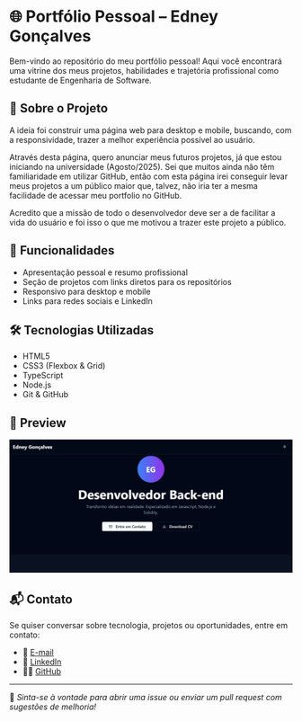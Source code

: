 # 🌐 Portfólio Pessoal – Edney Gonçalves

Bem-vindo ao repositório do meu portfólio pessoal! Aqui você encontrará uma vitrine dos meus projetos, habilidades e trajetória profissional como estudante de Engenharia de Software.

## 🚀 Sobre o Projeto

A ideia foi construir uma página web para desktop e mobile, buscando, com a responsividade, trazer a melhor experiência possível ao usuário.

Através desta página, quero anunciar meus futuros projetos, já que estou iniciando na universidade (Agosto/2025). Sei que muitos ainda não têm familiaridade em utilizar GitHub, então com esta página irei conseguir levar meus projetos a um público maior que, talvez, não iria ter a mesma facilidade de acessar meu portfolio no GitHub.

Acredito que a missão de todo o desenvolvedor deve ser a de facilitar a vida do usuário e foi isso o que me motivou a trazer este projeto a público.

## 📌 Funcionalidades

- Apresentação pessoal e resumo profissional
- Seção de projetos com links diretos para os repositórios
- Responsivo para desktop e mobile
- Links para redes sociais e LinkedIn

## 🛠️ Tecnologias Utilizadas

- HTML5
- CSS3 (Flexbox & Grid)
- TypeScript
- Node.js
- Git & GitHub

## 📸 Preview

![screenshot do portfólio](https://raw.githubusercontent.com/Edney-Goncalves/Portfolio-Edney-Goncalves/main/assets/img/tela_portfolio.PNG)

## 📬 Contato

Se quiser conversar sobre tecnologia, projetos ou oportunidades, entre em contato:

- 📧 [E-mail](mailto:developer.edney@gmail.com)    
- 🔗 [LinkedIn](https://www.linkedin.com/in/edney-gon%C3%A7alves10/)  
- 🧑‍💻 [GitHub](https://github.com/Edney-Goncalves)

---

📌 *Sinta-se à vontade para abrir uma issue ou enviar um pull request com sugestões de melhoria!*

